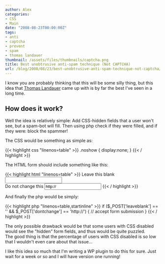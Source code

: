 ```yaml
---
author: Alex
categories:
- CSS
- Main
date: "2008-08-23T00:00:00Z"
tags:
- anti
- captcha
- prevent
- spam
- thomas landauer
thumbnail: /assets/files/thumbnails/captcha.png
title: Best unobtrusive anti-spam technique (Not CAPTCHA)
url: /blog/2008/08/23/best-unobtrusive-anti-spam-technique-not-captcha/
---
```


I know you are probably thinking that this will be some silly thing, but this idea that [Thomas Landauer][1] came up with is by far the best I\'ve seen in a long time.

 [1]: http://www.landauer.at/preventing-spam-in-form-submissions-without-using-a-captcha.php

## How does it work?

Well the idea is relatively simple: Add CSS-hidden fields that a user won\'t see, but a spam-bot will fill. Then using php check if they were filled, and if they were: block the spammer!

The CSS would be something as simple as:

{{< highlight css "linenos=table" >}}
.noshow { display:none; }
{{< / highlight >}}

The HTML form should include something like this:

{{< highlight html "linenos=table" >}}
<label for="leaveblank">Leave this blank</label>
<input type="text" class="noshow" id="leaveblank" name="leaveblank" /><br />
<label for="dontchange">Do not change this</label>
<input type="text" value="http://" class="noshow" id="dontchange" name="dontchange" />
{{< / highlight >}}     
    

And finally the php would be simply:

{{< highlight php "linenos=table,startinline" >}}
if ($_POST['leaveblank'] == '' &#038;&#038; $_POST['dontchange'] == 'http://') {
 // accept form submission
}
{{< / highlight >}}   

The only possible drawback would be that some users with CSS disabled would see the \"hidden\" form fields, and thus would be quite puzzled.  
The good thing is that the percentage of users with CSS disabled is so low that I wouldn\'t even care about that issue...

I like this idea so much that I\'m writing a WP plugin to do this for sure. Just wait for a week or so and I will have version one running!